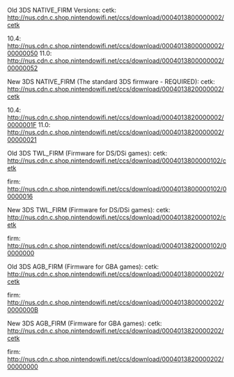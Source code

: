 Old 3DS NATIVE_FIRM Versions:
  cetk: http://nus.cdn.c.shop.nintendowifi.net/ccs/download/0004013800000002/cetk

  10.4: http://nus.cdn.c.shop.nintendowifi.net/ccs/download/0004013800000002/00000050
  11.0: http://nus.cdn.c.shop.nintendowifi.net/ccs/download/0004013800000002/00000052

New 3DS NATIVE_FIRM (The standard 3DS firmware - REQUIRED):
  cetk: http://nus.cdn.c.shop.nintendowifi.net/ccs/download/0004013820000002/cetk

  10.4: http://nus.cdn.c.shop.nintendowifi.net/ccs/download/0004013820000002/0000001F
  11.0: http://nus.cdn.c.shop.nintendowifi.net/ccs/download/0004013820000002/00000021

Old 3DS TWL_FIRM (Firmware for DS/DSi games):
  cetk: http://nus.cdn.c.shop.nintendowifi.net/ccs/download/0004013800000102/cetk

  firm: http://nus.cdn.c.shop.nintendowifi.net/ccs/download/0004013800000102/00000016

New 3DS TWL_FIRM (Firmware for DS/DSi games):
  cetk: http://nus.cdn.c.shop.nintendowifi.net/ccs/download/0004013820000102/cetk

  firm: http://nus.cdn.c.shop.nintendowifi.net/ccs/download/0004013820000102/00000000

Old 3DS AGB_FIRM (Firmware for GBA games):
  cetk: http://nus.cdn.c.shop.nintendowifi.net/ccs/download/0004013800000202/cetk

  firm: http://nus.cdn.c.shop.nintendowifi.net/ccs/download/0004013800000202/0000000B

New 3DS AGB_FIRM (Firmware for GBA games):
  cetk: http://nus.cdn.c.shop.nintendowifi.net/ccs/download/0004013820000202/cetk

  firm: http://nus.cdn.c.shop.nintendowifi.net/ccs/download/0004013820000202/00000000
